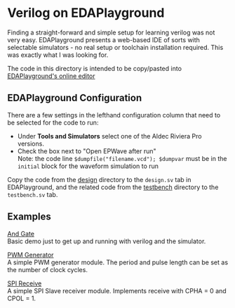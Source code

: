 # Verilog on EDAPlayground

Finding a straight-forward and simple setup for learning verilog was not very easy. EDAPlayground presents a web-based IDE of sorts with selectable simulators - no real setup or toolchain installation required. This was exactly what I was looking for.

The code in this directory is intended to be copy/pasted into [EDAPlayground's online editor](https://edaplayground.com)

## EDAPlayground Configuration

There are a few settings in the lefthand configuration column that need to be selected for the code to run:   
- Under **Tools and Simulators** select one of the Aldec Riviera Pro versions.
- Check the box next to "Open EPWave after run"   
    Note: the code line `$dumpfile("filename.vcd"); $dumpvar` must be in the `initial` block for the waveform simulation to run

Copy the code from the [design](./design) directory to the `design.sv` tab in EDAPlayground, and the related code from the [testbench](./testbench) directory to the `testbench.sv` tab.

## Examples

[And Gate](./design/andgate.sv)   
Basic demo just to get up and running with verilog and the simulator.

[PWM Generator](./design/pwm.sv)   
A simple PWM generator module. The period and pulse length can be set as the number of clock cycles.

[SPI Receive](./design/spi.sv)   
A simple SPI Slave receiver module. Implements receive with CPHA = 0 and CPOL = 1.